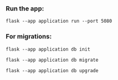 ### Run the app:

`flask --app application run --port 5080`


### For migrations:

`flask --app application db init`

`flask --app application db migrate`

`flask --app application db upgrade`

